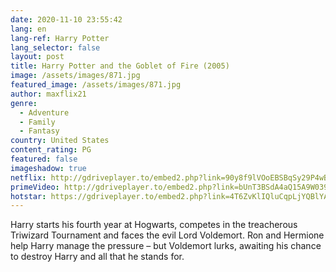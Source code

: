 ```yaml
---
date: 2020-11-10 23:55:42
lang: en
lang-ref: Harry Potter
lang_selector: false
layout: post
title: Harry Potter and the Goblet of Fire (2005)
image: /assets/images/871.jpg
featured_image: /assets/images/871.jpg
author: maxflix21
genre:
  - Adventure
  - Family
  - Fantasy
country: United States
content_rating: PG
featured: false
imageshadow: true
netflix: http://gdriveplayer.to/embed2.php?link=90y8f9lVOoEBSBqSy29P4wBLkavwVgfNTnQ62%252FEkFsPngG9FjHGeLc29b5snTn%252FleS%252Bdez%252BEPERCG6VQo%252FCIwLpbMLft23ZjDWVAbvDbmf%252BGQYUew7CKF8qkaSVbni4CSfHebNoec7kDKI9PAqNV%252BK%252FUtD7DoyvNm4yTi%252FGBSE7OdX3IZm0RuJVBQhwgRZ0JoIDuUtQqwSBl%252Bbtan%252Fxqo%252B8OAfpeZbe9ltoh6J4nWYr%252F796jyXQUOOatb9UGug1oXor0JhsZ%252BR%252B818cGZZwy%252FPUx%252BB1EerJZsr5OEYhMAvrU8M2eBJZfN5emTyjb%252FlPVA%253D
primeVideo: http://gdriveplayer.to/embed2.php?link=bUnT3BSdA4aQ15A9W039SwIy7869K3keGg9%252FfznRF1oaMICXIxU%252BSC3HLTlRVuseBwdfcirRmca3QFHUQgb4WgEsNKmWQdM37y9xgl6zeT7hmJwNu12Eof0Vs94aychuSpBqivKGUhDF2XWUev%252BwEuVuLy7advD3JKuuIjZo04ZKOReozgXcvftn%252BKsT4qhbx4WJ%252F7xxZVcunSGO3U9QeI
hotstar: https://gdriveplayer.to/embed2.php?link=4T6ZvKlIQluCqpLjYQBlYAkAvH1bFwebVhZt0kG65jfvz%252FFalrQXe9nRWhQm56alPm2FSPWN5%252BFCYPK9m3DSwbW3I8ODyLt7WGkinXj1Fq8uzZNqWGaABxJsKoKU0AS5ZaW7FWn8D%252BCqC9ERgKauIeTZcboMZxlPih2KgbYFoqgYVGyfcMaWDpDEpkbbhiXK0%253D&ns21=true&v=2&default_res=360
---
```

Harry starts his fourth year at Hogwarts, competes in the treacherous Triwizard Tournament and faces the evil Lord Voldemort. Ron and Hermione help Harry manage the pressure – but Voldemort lurks, awaiting his chance to destroy Harry and all that he stands for.